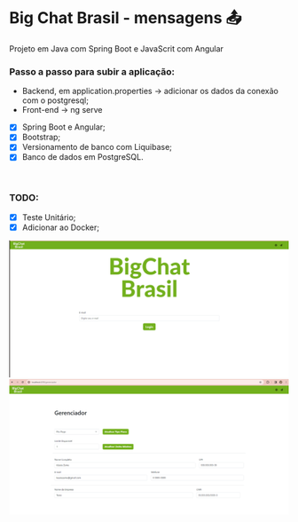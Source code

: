 # Big Chat Brasil - mensagens 📤
Projeto em Java com Spring Boot e JavaScrit com Angular<br>

### Passo a passo para subir a aplicação: 
* Backend, em application.properties -> adicionar os dados da conexão com o postgresql; <br>
* Front-end -> ng serve

- [X] Spring Boot e Angular; <br>
- [X] Bootstrap; <br>
- [X] Versionamento de banco com Liquibase; <br>
- [X] Banco de dados em PostgreSQL.<br>
<br>

### TODO: 
- [X] Teste Unitário; <br>
- [X] Adicionar ao Docker; <br>

<img src="https://github.com/kassiazama/bigchatbrasil/blob/main/assets/home.png">
<br>
<img src="https://github.com/kassiazama/bigchatbrasil/blob/main/assets/cadastro.png">
